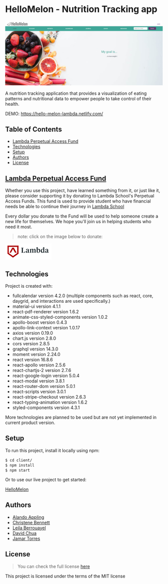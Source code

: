 # HelloMelon - Nutrition Tracking app

<p align="center">
  <img alt="HelloMelon homepage" src="https://github.com/labspt3-nutrition-tracker/nutrition-tracker-FE/blob/david-chua/client/readme_images/helloMelon_home.png">
</p>

A nutrition tracking application that provides a visualization of eating patterns and nutritional data to empower people to take control of their health.

DEMO: https://hello-melon-lambda.netlify.com/

## Table of Contents

* [Lambda Perpetual Access Fund](#Lambda-Perpetual-Access-Fund)
* [Technologies](#Technologies)
* [Setup](#Setup)
* [Authors](#Authors)
* [License](#License)

## [Lambda Perpetual Access Fund](https://lambdapaf.org/)

Whether you use this project, have learned something from it, or just like it, please consider supporting it by donating to Lambda School's Perpetual Access Funds. This fund is used to provide student who have financial needs be able to continue their journey in [Lambda School](https://lambdaschool.com/)

Every dollar you donate to the Fund will be used to help someone create a new life for themselves. We hope you'll join us in helping students who need it most.

> note: click on the image below to donate:

[![button](https://github.com/labspt3-nutrition-tracker/nutrition-tracker-BE/blob/david-chua/Images/Lambda%20School.png)](https://lambdapaf.org/)

## Technologies

Project is created with:
  * fullcalendar version 4.2.0 (multiple components such as react, core, daygrid, and interactions are used specifically.)
  * material-ui version 4.1.1
  * react-pdf-renderer version 1.6.2
  * animate-css-styled-components version 1.0.2
  * apollo-boost version 0.4.3
  * apollo-link-context version 1.0.17
  * axios version 0.19.0
  * chart.js version 2.8.0
  * cors version 2.8.5
  * graphql version 14.3.0
  * moment version 2.24.0
  * react version 16.8.6
  * react-apollo version 2.5.6
  * react-chartjs-2 version 2.7.6
  * react-google-login version 5.0.4
  * react-modal version 3.8.1
  * react-router-dom version 5.0.1
  * react-scripts version 3.0.1
  * react-stripe-checkout version 2.6.3
  * react-typing-animation version 1.6.2
  * styled-components version 4.3.1

More technologies are planned to be used but are not yet implemented in current product version.

## Setup

To run this project, install it locally using npm:

    $ cd client/
    $ npm install
    $ npm start

Or to use our live project to get started:

[HelloMelon](https://hello-melon-lambda.netlify.com/)

## Authors

* [Alando Appling](https://github.com/Landoooooo)
* [Christene Bennett](https://github.com/christenebennett)
* [Leila Berrouayel](https://github.com/leila100)
* [David Chua](https://github.com/david-chua)
* [Jamar Torres](https://github.com/jrizza88)

## License

> You can check the full license [here](https://github.com/labspt3-nutrition-tracker/nutrition-tracker-FE/blob/master/LICENSE)

This project is licensed under the terms of the MIT license
